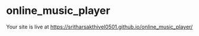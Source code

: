# online_music_player

Your site is live at https://sritharsakthivel0501.github.io/online_music_player/
